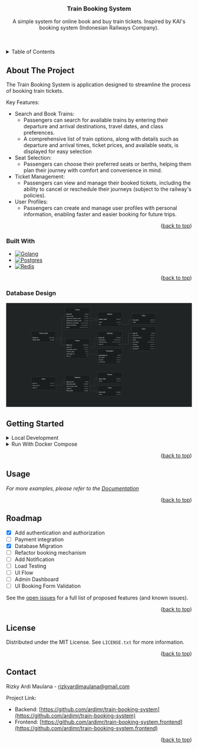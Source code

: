 
<!-- PROJECT LOGO -->
<br />
<div align="center">
  <!-- <a href="https://github.com/othneildrew/Best-README-Template">
    <img src="images/logo.png" alt="Logo" width="80" height="80">
  </a> -->

  <h3 align="center">Train Booking System</h3>

  <p align="center">
    A simple system for online book and buy train tickets. Inspired by KAI's booking system (Indonesian Railways Company).
    <br />
    <!-- <a href="https://github.com/othneildrew/Best-README-Template"><strong>Explore the docs »</strong></a> -->
    <br />
    <br />
    <!-- <a href="https://github.com/othneildrew/Best-README-Template">View Demo</a> -->
    <!-- · -->
    <!-- <a href="https://github.com/othneildrew/Best-README-Template/issues">Report Bug</a> -->
    <!-- · -->
    <!-- <a href="https://github.com/othneildrew/Best-README-Template/issues">Request Feature</a> -->
  </p>
</div>



<!-- TABLE OF CONTENTS -->
<details>
  <summary>Table of Contents</summary>
  <ol>
    <li>
      <a href="#about-the-project">About The Project</a>
      <ul>
        <li><a href="#built-with">Built With</a></li>
      </ul>
    </li>
    <li>
      <a href="#getting-started">Getting Started</a>
      <ul>
        <li><a href="#prerequisites">Prerequisites</a></li>
        <li><a href="#installation">Installation</a></li>
      </ul>
    </li>
    <li><a href="#usage">Usage</a></li>
    <li><a href="#roadmap">Roadmap</a></li>
    <li><a href="#contributing">Contributing</a></li>
    <li><a href="#license">License</a></li>
    <li><a href="#contact">Contact</a></li>
    <li><a href="#acknowledgments">Acknowledgments</a></li>
  </ol>
</details>



<!-- ABOUT THE PROJECT -->
## About The Project

<!-- [![Product Name Screen Shot][product-screenshot]](https://example.com) -->

The Train Booking System is application designed to streamline the process of booking train tickets.

Key Features:
  * Search and Book Trains:
    - Passengers can search for available trains by entering their departure and arrival destinations, travel dates, and class preferences.
    - A comprehensive list of train options, along with details such as departure and arrival times, ticket prices, and available seats, is displayed for easy selection
  * Seat Selection:
    - Passengers can choose their preferred seats or berths, helping them plan their journey with comfort and convenience in mind.
  * Ticket Management:
    - Passengers can view and manage their booked tickets, including the ability to cancel or reschedule their journeys (subject to the railway's policies).
  * User Profiles:
    - Passengers can create and manage user profiles with personal information, enabling faster and easier booking for future trips.



<p align="right">(<a href="#readme-top">back to top</a>)</p>



### Built With

* [![Golang][Golang]][Golang-url]
* [![Postgres][Postgres]][Postgres-url]
* [![Redis][Redis]][Redis-url]


<p align="right">(<a href="#readme-top">back to top</a>)</p>

### Database Design
<img src='assets/erd.png' />

<!-- GETTING STARTED -->
## Getting Started
<details>
  <summary>Local Development</summary>

  ### Prerequisites
  * Golang
  * Make
  * Redis
  * PostgreSQL
    <!-- ```sh
    npm install npm@latest -g
    ``` -->

  ### Installation

  1. Clone the repo
      ```sh
      git clone https://github.com/ardimr/train-booking-system
      ```
  2. Install Go packages
      ```sh
      go mod install
      ```
  3. Run the program
      ```sh
      make run_app
      ``` 
</details>

<details>
  <summary>Run With Docker Compose</summary>
  
  ### How To Run with Docker
  
  *Make sure you have installed the docker-compose. Please follow this link for the [guidance](https://docs.docker.com/compose/install/)
  1. Clone the repo
      ```sh
      git clone https://github.com/ardimr/train-booking-system
      ```
     or you can simply just copy the docker-compose file in this repository

  2. Run docker-compose

      - Start Application
        ```sh
        docker-compose up -d
        ```

      - Stop Application
        ```sh
        docker-compose down
        ```
</details>


<p align="right">(<a href="#readme-top">back to top</a>)</p>



<!-- USAGE EXAMPLES -->
## Usage


_For more examples, please refer to the [Documentation](api/openapi:%20'3.0.yml)_

<p align="right">(<a href="#readme-top">back to top</a>)</p>



<!-- ROADMAP -->
## Roadmap

- [x] Add authentication and authorization
- [ ] Payment integration
- [x] Database Migration
- [ ] Refactor booking mechanism
- [ ] Add Notification
- [ ] Load Testing
- [ ] UI Flow
- [ ] Admin Dashboard
- [ ] UI Booking Form Validation

See the [open issues](https://github.com/othneildrew/Best-README-Template/issues) for a full list of proposed features (and known issues).

<p align="right">(<a href="#readme-top">back to top</a>)</p>



<!-- CONTRIBUTING -->
<!-- ## Contributing

Contributions are what make the open source community such an amazing place to learn, inspire, and create. Any contributions you make are **greatly appreciated**.

If you have a suggestion that would make this better, please fork the repo and create a pull request. You can also simply open an issue with the tag "enhancement".
Don't forget to give the project a star! Thanks again!

1. Fork the Project
2. Create your Feature Branch (`git checkout -b feature/AmazingFeature`)
3. Commit your Changes (`git commit -m 'Add some AmazingFeature'`)
4. Push to the Branch (`git push origin feature/AmazingFeature`)
5. Open a Pull Request

<p align="right">(<a href="#readme-top">back to top</a>)</p> -->



<!-- LICENSE -->
## License

Distributed under the MIT License. See `LICENSE.txt` for more information.

<p align="right">(<a href="#readme-top">back to top</a>)</p>



<!-- CONTACT -->
## Contact

Rizky Ardi Maulana - rizkyardimaulana@gmail.com

Project Link: 
* Backend: [https://github.com/ardimr/train-booking-system](https://github.com/ardimr/train-booking-system)
* Frontend: [https://github.com/ardimr/train-booking-system.frontend](https://github.com/ardimr/train-booking-system.frontend)

<p align="right">(<a href="#readme-top">back to top</a>)</p>



<!-- ACKNOWLEDGMENTS -->
<!-- ## Acknowledgments

Use this space to list resources you find helpful and would like to give credit to. I've included a few of my favorites to kick things off!

* [Choose an Open Source License](https://choosealicense.com)
* [GitHub Emoji Cheat Sheet](https://www.webpagefx.com/tools/emoji-cheat-sheet)
* [Malven's Flexbox Cheatsheet](https://flexbox.malven.co/)
* [Malven's Grid Cheatsheet](https://grid.malven.co/)
* [Img Shields](https://shields.io)
* [GitHub Pages](https://pages.github.com)
* [Font Awesome](https://fontawesome.com)
* [React Icons](https://react-icons.github.io/react-icons/search)

<p align="right">(<a href="#readme-top">back to top</a>)</p> -->



<!-- MARKDOWN LINKS & IMAGES -->
<!-- https://www.markdownguide.org/basic-syntax/#reference-style-links -->
[contributors-shield]: https://img.shields.io/github/contributors/othneildrew/Best-README-Template.svg?style=for-the-badge
[contributors-url]: https://github.com/othneildrew/Best-README-Template/graphs/contributors
[forks-shield]: https://img.shields.io/github/forks/othneildrew/Best-README-Template.svg?style=for-the-badge
[forks-url]: https://github.com/othneildrew/Best-README-Template/network/members
[stars-shield]: https://img.shields.io/github/stars/othneildrew/Best-README-Template.svg?style=for-the-badge
[stars-url]: https://github.com/othneildrew/Best-README-Template/stargazers
[issues-shield]: https://img.shields.io/github/issues/othneildrew/Best-README-Template.svg?style=for-the-badge
[issues-url]: https://github.com/othneildrew/Best-README-Template/issues
[license-shield]: https://img.shields.io/github/license/othneildrew/Best-README-Template.svg?style=for-the-badge
[license-url]: https://github.com/othneildrew/Best-README-Template/blob/master/LICENSE.txt
[linkedin-shield]: https://img.shields.io/badge/-LinkedIn-black.svg?style=for-the-badge&logo=linkedin&colorB=555
[linkedin-url]: https://linkedin.com/in/othneildrew
[product-screenshot]: images/screenshot.png
[Next.js]: https://img.shields.io/badge/next.js-000000?style=for-the-badge&logo=nextdotjs&logoColor=white
[Next-url]: https://nextjs.org/
[React.js]: https://img.shields.io/badge/React-20232A?style=for-the-badge&logo=react&logoColor=61DAFB
[React-url]: https://reactjs.org/
[Vue.js]: https://img.shields.io/badge/Vue.js-35495E?style=for-the-badge&logo=vuedotjs&logoColor=4FC08D
[Vue-url]: https://vuejs.org/
[Angular.io]: https://img.shields.io/badge/Angular-DD0031?style=for-the-badge&logo=angular&logoColor=white
[Angular-url]: https://angular.io/
[Svelte.dev]: https://img.shields.io/badge/Svelte-4A4A55?style=for-the-badge&logo=svelte&logoColor=FF3E00
[Svelte-url]: https://svelte.dev/
[Laravel.com]: https://img.shields.io/badge/Laravel-FF2D20?style=for-the-badge&logo=laravel&logoColor=white
[Laravel-url]: https://laravel.com
[Bootstrap.com]: https://img.shields.io/badge/Bootstrap-563D7C?style=for-the-badge&logo=bootstrap&logoColor=white
[Bootstrap-url]: https://getbootstrap.com
[JQuery.com]: https://img.shields.io/badge/jQuery-0769AD?style=for-the-badge&logo=jquery&logoColor=white
[JQuery-url]: https://jquery.com 
[Golang]: https://img.shields.io/badge/go-%2300ADD8.svg?style=for-the-badge&logo=go&logoColor=white
[Golang-url]: https://go.dev/
[Redis]: https://img.shields.io/badge/redis-%23DD0031.svg?style=for-the-badge&logo=redis&logoColor=white
[Redis-url]: https://redis.io/
[Postgres]: https://img.shields.io/badge/postgres-%23316192.svg?style=for-the-badge&logo=postgresql&logoColor=white
[Postgres-url]: https://www.postgresql.org/